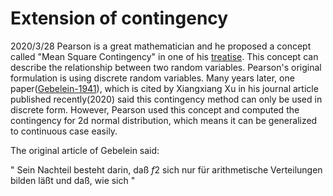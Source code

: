 # Extension of contingency
2020/3/28
Pearson is a great mathematician and he proposed a concept
called "Mean Square Contingency" in one of his [treatise](https://archive.org/stream/cu31924003064833#page/n1/mode/2up).
This concept can describe the relationship between two random
variables. Pearson's original formulation
is using discrete random variables. Many years later, one
paper([Gebelein-1941](https://onlinelibrary.wiley.com/doi/abs/10.1002/zamm.19410210604)), which is cited by Xiangxiang Xu in his journal article published
recently(2020) said this contingency method can only be used in discrete
form. However, Pearson used this concept and computed the contingency for
2d normal distribution, which means it can be generalized to continuous case easily.

The original article of Gebelein said:

"
Sein Nachteil besteht darin, daß $f2$ sich nur für arithmetische Verteilungen bilden läßt und daß, wie sich 
"